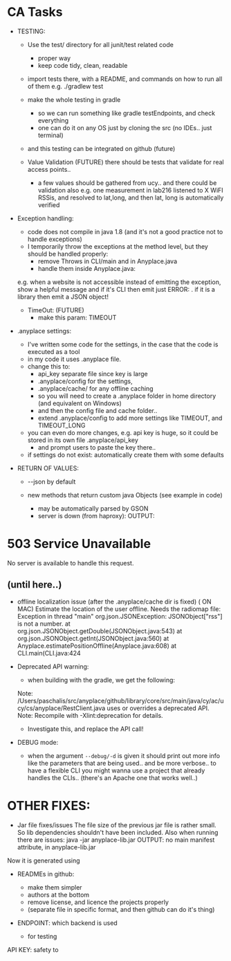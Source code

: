 # CA Tasks
* TESTING:
    - Use the test/ directory for all junit/test related code
        + proper way
        + keep code tidy, clean, readable
    - import tests there, with a README, and commands on how to run all of them
      e.g. ./gradlew test
    - make the whole testing in gradle
        - so we can run something like gradle testEndpoints,
          and check everything
        - one can do it on any OS just by cloning the src (no IDEs.. just terminal)
    - and this testing can be integrated on github (future)

    -  Value Validation (FUTURE)
    there should be tests that validate for real access points..
       * a few values should be gathered from ucy.. and there could be validation also
       e.g. one measurement in lab216 listened to X WiFI RSSis, and resolved to lat,long,
       and then lat, long is automatically verified


* Exception handling:
    - code does not compile in java 1.8 (and it's not a good practice not to handle exceptions)
    - I temporarily throw the exceptions at the method level,
      but they should be handled properly:
        - remove Throws in CLI/main and in Anyplace.java
        - handle them inside Anyplace.java:

    e.g. when a website is not accessible instead of emitting the exception, show a helpful message
    and if it's CLI then emit just ERROR: <error msg>.
    if it is a library then emit a JSON object!

    - TimeOut: (FUTURE)
        + make this param: TIMEOUT

* .anyplace settings:
    - I've written some code for the settings, in the case that the code is executed as a tool
    - in my code it uses .anyplace file.
    - change this to:
        + api_key separate file since key is large
        + .anyplace/config for the settings,
        + .anyplace/cache/ for any offline caching
        + so you will need to create a .anyplace folder in home directory (and equivalent on Windows)
        + and then the config file and cache folder..
        + extend .anyplace/config to add more settings like TIMEOUT, and TIMEOUT_LONG
    - you can even do more changes, e.g. api key is huge, so it could be stored in its own file .anyplace/api_key
        + and prompt users to paste the key there..
    - if settings do not exist: automatically create them with some defaults

* RETURN OF VALUES:
    - --json by default
    - new methods that return custom java Objects (see example in code)
        + may be automatically parsed by GSON

        * server is down (from haproxy): OUTPUT:
<html><body><h1>503 Service Unavailable</h1>
No server is available to handle this request.
</body></html>

(until here..)
------------------


* offline localization issue (after the .anyplace/cache dir is fixed) ( ON MAC)
Estimate the location of the user offline. Needs the radiomap file:
Exception in thread "main" org.json.JSONException: JSONObject["rss"] is not a number.
        at org.json.JSONObject.getDouble(JSONObject.java:543)
        at org.json.JSONObject.getInt(JSONObject.java:560)
        at Anyplace.estimatePositionOffline(Anyplace.java:608)
        at CLI.main(CLI.java:424


* Deprecated API warning:
    - when building with the gradle, we get the following:

    Note: /Users/paschalis/src/anyplace/github/library/core/src/main/java/cy/ac/ucy/cs/anyplace/RestClient.java uses or overrides a deprecated API.
    Note: Recompile with -Xlint:deprecation for details.

    - Investigate this, and replace the API call!

* DEBUG mode:
    - when the argument `--debug/-d` is given it should print out more info
    like the parameters that are being used.. and be more verbose..
    to have a flexible CLI you might wanna use a project that already handles the CLIs..
    (there's an Apache one that works well..)

# OTHER FIXES:
* Jar file fixes/issues
    The file size of the previous jar file is rather small.
    So lib dependencies shouldn't have been included.
Also when running there are issues:
java -jar anyplace-lib.jar
OUTPUT:
no main manifest attribute, in anyplace-lib.jar

Now it is generated using


* READMEs in github:
    - make them simpler
    - authors at the bottom
    - remove license, and licence the projects properly
    - (separate file in specific format, and then github can do it's thing)


* ENDPOINT: which backend is used
    - for testing


API KEY: safety to
